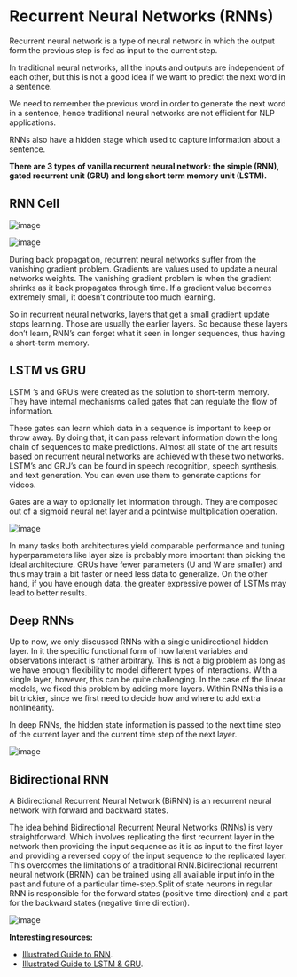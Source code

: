 # Recurrent Neural Networks (RNNs)

Recurrent neural network is a type of neural network in which the output form the previous step is fed as input to the current step.


In traditional neural networks, all the inputs and outputs are independent of each other, but this is not a good idea if we want to predict the next word in a sentence.


We need to remember the previous word in order to generate the next word in a sentence, hence traditional neural networks are not efficient for NLP applications.


RNNs also have a hidden stage which used to capture information about a sentence.

**There are 3 types of vanilla recurrent neural network: the simple (RNN), gated recurrent unit (GRU) and long short term memory unit (LSTM).**


## RNN Cell

![image](https://www.researchgate.net/publication/332663947/figure/fig1/AS:751783865511938@1556250649554/Simple-RNN-cell-structure-in-hidden-layer-b.png)

![image](https://i.stack.imgur.com/R5nRD.jpg)

During back propagation, recurrent neural networks suffer from the vanishing gradient problem. Gradients are values used to update a neural networks weights. The vanishing gradient problem is when the gradient shrinks as it back propagates through time. If a gradient value becomes extremely small, it doesn’t contribute too much learning.

So in recurrent neural networks, layers that get a small gradient update stops learning. Those are usually the earlier layers. So because these layers don’t learn, RNN’s can forget what it seen in longer sequences, thus having a short-term memory. 

## LSTM vs GRU

LSTM ’s and GRU’s were created as the solution to short-term memory. They have internal mechanisms called gates that can regulate the flow of information.


These gates can learn which data in a sequence is important to keep or throw away. By doing that, it can pass relevant information down the long chain of sequences to make predictions. Almost all state of the art results based on recurrent neural networks are achieved with these two networks. LSTM’s and GRU’s can be found in speech recognition, speech synthesis, and text generation. You can even use them to generate captions for videos.


Gates are a way to optionally let information through. They are composed out of a sigmoid neural net layer and a pointwise multiplication operation.

![image](https://camo.githubusercontent.com/c609301c17c4e304216f45e99ada47efe1fa41f2e4014b6c39076f9afdec5d5b/68747470733a2f2f696d6167652e736c696465736861726563646e2e636f6d2f6e6c70646c3036666f72736c6964657368617265656e6768656c7665746963612d3136303730363032323732332f39352f726563656e742d70726f67726573732d696e2d726e6e2d616e642d6e6c702d352d3633382e6a70673f63623d31343637383433363034)



In many tasks both architectures yield comparable performance and tuning hyperparameters like layer size is probably more important than picking the ideal architecture. GRUs have fewer parameters (U and W are smaller) and thus may train a bit faster or need less data to generalize. On the other hand, if you have enough data, the greater expressive power of LSTMs may lead to better results.

## Deep RNNs

Up to now, we only discussed RNNs with a single unidirectional hidden layer. In it the specific functional form of how latent variables and observations interact is rather arbitrary. This is not a big problem as long as we have enough flexibility to model different types of interactions. With a single layer, however, this can be quite challenging. In the case of the linear models, we fixed this problem by adding more layers. Within RNNs this is a bit trickier, since we first need to decide how and where to add extra nonlinearity.


In deep RNNs, the hidden state information is passed to the next time step of the current layer and the current time step of the next layer.

![image](https://cdn.analyticsvidhya.com/wp-content/uploads/2019/01/Screenshot-from-2019-01-17-15-47-11.png)

##  Bidirectional RNN

A Bidirectional Recurrent Neural Network (BiRNN) is an recurrent neural network with forward and backward states.


The idea behind Bidirectional Recurrent Neural Networks (RNNs) is very straightforward. Which involves replicating the first recurrent layer in the network then providing the input sequence as it is as input to the first layer and providing a reversed copy of the input sequence to the replicated layer. This overcomes the limitations of a traditional RNN.Bidirectional recurrent neural network (BRNN) can be trained using all available input info in the past and future of a particular time-step.Split of state neurons in regular RNN is responsible for the forward states (positive time direction) and a part for the backward states (negative time direction).

![image](https://d1zx6djv3kb1v7.cloudfront.net/wp-content/media/2019/05/Deep-Dive-into-Bidirectional-LSTM-i2tutorials.jpg)


**Interesting resources:**
- [Illustrated Guide to RNN](https://towardsdatascience.com/illustrated-guide-to-recurrent-neural-networks-79e5eb8049c9).
- [Illustrated Guide to LSTM & GRU](https://towardsdatascience.com/illustrated-guide-to-lstms-and-gru-s-a-step-by-step-explanation-44e9eb85bf21).
